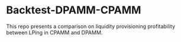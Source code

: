 # Backtest-DPAMM-CPAMM
This repo presents a comparison on liquidity provisioning profitability between LPing in CPAMM and DPAMM. 
